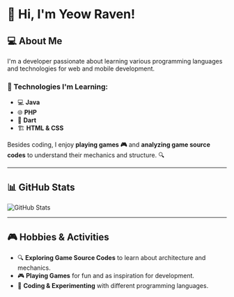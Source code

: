 # 👋 Hi, I'm Yeow Raven!  
## 💻 About Me  
I'm a developer passionate about learning various programming languages and technologies for web and mobile development.  

### 🚀 Technologies I'm Learning:
- 💻 **Java** 
- 🌐 **PHP** 
- 📱 **Dart** 
- 🏗️ **HTML & CSS**

Besides coding, I enjoy **playing games 🎮** and **analyzing game source codes** to understand their mechanics and structure. 🔍  

---

## 📊 GitHub Stats  
![GitHub Stats](https://github-readme-stats.vercel.app/api?username=yeow-raven&show_icons=true&theme=tokyonight)

---

## 🎮 Hobbies & Activities  
- 🔍 **Exploring Game Source Codes** to learn about architecture and mechanics.  
- 🎮 **Playing Games** for fun and as inspiration for development.  
- 📖 **Coding & Experimenting** with different programming languages.  
